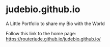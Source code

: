# judebio.github.io
A Little Portfolio to share my Bio with the World

Follow this link to the home page: https://routerjude.github.io/judebio.github.io/
